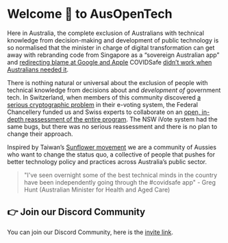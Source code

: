 # Welcome 👋 to AusOpenTech

Here in Australia, the complete exclusion of Australians with technical knowledge from decision-making and development of public technology is so normalised that the minister in charge of digital transformation can get away with rebranding code from Singapore as a “sovereign Australian app” and [redirecting blame at Google and Apple](https://www.zdnet.com/article/minister-still-blaming-covidsafe-flaws-on-apple-and-google/) COVIDSafe [didn’t work when Australians needed it](https://ghuntley.com/covidsafe/).
 
There is nothing natural or universal about the exclusion of people with technical knowledge from decisions about and _development of_ government tech. In Switzerland, when members of this community discovered [a serious cryptographic problem](https://openprivacy.ca/assets/how-not-to-prove-your-election-outcome-preprint.pdf) in their e-voting system, the Federal Chancellery funded us and Swiss experts to collaborate on an [open, in-depth reassessment of the entire program](https://www.bk.admin.ch/bk/en/home/politische-rechte/e-voting/berichte-und-studien.html). The NSW iVote system had the same bugs, but there was no serious reassessment and there is no plan to change their approach.

Inspired by Taiwan’s [Sunflower movement](https://g0v.tw/manifesto/en/) we are a community of Aussies who want to change the status quo, a collective of people that pushes for better technology policy and practices across Australia’s public sector.

> "I've seen overnight some of the best technical minds in the country have been independently going through the #covidsafe app" - Greg Hunt (Australian Minister for Health and Aged Care)

## 👉 Join our Discord Community

You can join our Discord Community, here is the [invite link](https://discord.gg/4xr7AW5).
